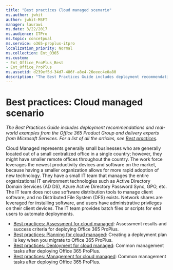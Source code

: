 ```yaml
---
title: "Best practices Cloud managed scenario"
ms.author: jwhit
author: jwhit-MSFT
manager: laurawi
ms.date: 3/22/2017
ms.audience: ITPro
ms.topic: concetpual
ms.service: o365-proplus-itpro
localization_priority: Normal
ms.collection: Ent_O365
ms.custom:
- Ent_Office_ProPlus_Best
- Ent_Office_ProPlus
ms.assetid: d239ef5d-34d7-486f-a8e4-26eeec4e0a80
description: "The Best Practices Guide includes deployment recommendations and real-world examples from the Office 365 Product Group and delivery experts from Microsoft Services. For a list of all the articles, see Best practices."
---
```


# Best practices: Cloud managed scenario

 *The Best Practices Guide includes deployment recommendations and real-world examples from the Office 365 Product Group and delivery experts from Microsoft Services. For a list of all the articles, see [Best practices](best-practices.md).* 
  
Cloud Managed represents generally small businesses who are generally located out of a small centralized office in a single country; however, they might have smaller remote offices throughout the country. The work force leverages the newest productivity devices and software on the market, because having a smaller organization allows for more rapid adoption of new technology. They have a small IT team that manages the entire organizational IT environment technologies such as Active Directory Domain Services (AD DS), Azure Active Directory Password Sync, GPO, etc. The IT team does not use software distribution tools to manage client software, and no Distributed File System (DFS) exists. Network shares are leveraged for installing software, and users have administrative privileges on their client devices. The IT team provides batch files or scripts for end users to automate deployments.
  
- [Best practices: Assessment for cloud managed](best-practices-assessment-for-cloud-managed.md): Assessment results and success criteria for deploying Office 365 ProPlus.
- [Best practices: Planning for cloud managed](best-practices-planning-for-cloud-managed.md): Creating a deployment plan is key when you migrate to Office 365 ProPlus.
- [Best practices: Deployment for cloud managed](best-practices-deployment-for-cloud-managed.md): Common management tasks after deploying Office 365 ProPlus.
- [Best practices: Management for cloud managed](best-practices-management-for-cloud-managed.md): Common management tasks after deploying Office 365 ProPlus.
  

